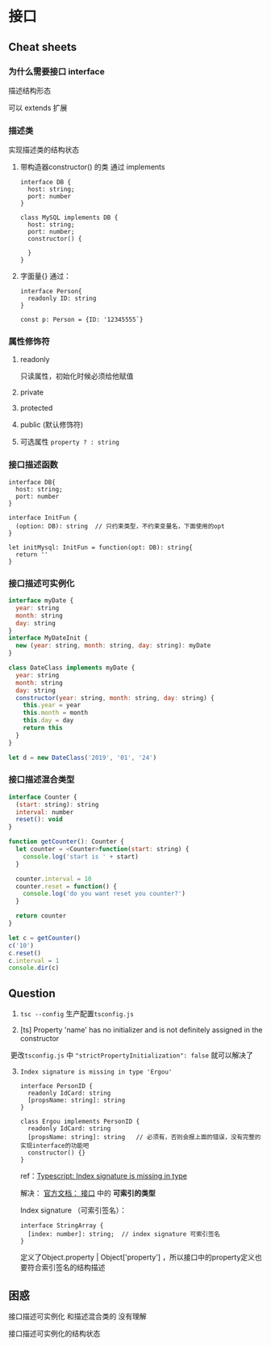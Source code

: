 # 接口

## Cheat sheets

### 为什么需要接口 interface

描述结构形态

可以 extends 扩展



### 描述类

实现描述类的结构状态

1. 带构造器constructor() 的类 通过 implements

   ```
   interface DB {
     host: string;
     port: number
   }
   
   class MySQL implements DB {
     host: string;
     port: number;
     constructor() {
       
     }
   }
   ```

2. 字面量{} 通过：

   ```
   interface Person{
     readonly ID: string
   }
   
   const p: Person = {ID: '12345555`}
   ```




### 属性修饰符

1. readonly

   只读属性，初始化时候必须给他赋值

2. private

3. protected

4. public (默认修饰符)

5. 可选属性 `property ? : string`  



### 接口描述函数

```
interface DB{
  host: string;
  port: number
}

interface InitFun {
  (option: DB): string  // 只约束类型，不约束变量名，下面使用的opt
}

let initMysql: InitFun = function(opt: DB): string{
  return ''
}

```



### 接口描述可实例化

```js
interface myDate {
  year: string
  month: string
  day: string
}
interface MyDateInit {
  new (year: string, month: string, day: string): myDate
}

class DateClass implements myDate {
  year: string
  month: string
  day: string
  constructor(year: string, month: string, day: string) {
    this.year = year
    this.month = month
    this.day = day
    return this
  }
}

let d = new DateClass('2019', '01', '24')
```





### 接口描述混合类型

```js
interface Counter {
  (start: string): string
  interval: number
  reset(): void
}

function getCounter(): Counter {
  let counter = <Counter>function(start: string) {
    console.log('start is ' + start)
  }

  counter.interval = 10
  counter.reset = function() {
    console.log('do you want reset you counter?')
  }

  return counter
}

let c = getCounter()
c('10')
c.reset()
c.interval = 1
console.dir(c)
```





## Question



1.  `tsc --config` 生产配置`tsconfig.js`





2. [ts] Property 'name' has no initializer and is not definitely assigned in the constructor



​	更改`tsconfig.js`  中 `"strictPropertyInitialization": false`  就可以解决了



3. `Index signature is missing in type 'Ergou'` 

   ```tsx
   interface PersonID {
     readonly IdCard: string
     [propsName: string]: string
   }
   
   class Ergou implements PersonID {
     readonly IdCard: string
     [propsName: string]: string   // 必须有，否则会报上面的错误，没有完整的实现interface的功能吧
     constructor() {}
   }
   ```

   ref：[Typescript: Index signature is missing in type](https://stackoverflow.com/questions/37006008/typescript-index-signature-is-missing-in-type) 


   解决： [官方文档： 接口](https://www.tslang.cn/docs/handbook/interfaces.html)  中的 **可索引的类型** 

   Index signature （可索引签名）： 

   ```tsx
   interface StringArray {
     [index: number]: string;  // index signature 可索引签名
   }
   ```

   定义了Object.property | Object['property'] ，所以接口中的property定义也要符合索引签名的结构描述



## 困惑

接口描述可实例化 和描述混合类的 没有理解



接口描述可实例化的结构状态